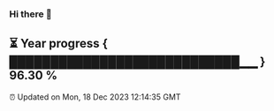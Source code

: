 ### Hi there 👋
⏳ Year progress { ████████████████████████████▁▁ } 96.30 %
---
⏰ Updated on Mon, 18 Dec 2023 12:14:35 GMT

